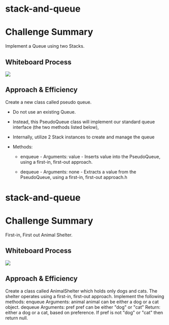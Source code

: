 # stack-and-queue
# Challenge Summary
Implement a Queue using two Stacks.
## Whiteboard Process
![](https://i.ibb.co/8xyzhCY/Whiteboard-5.png)
## Approach & Efficiency

Create a new class called pseudo queue.

- Do not use an existing Queue.
- Instead, this PseudoQueue class will implement our standard queue interface (the two methods listed below),
- Internally, utilize 2 Stack instances to create and manage the queue
    
- Methods:
     - enqueue
            - Arguments: value
            - Inserts value into the PseudoQueue, using a first-in, first-out approach.
      
     - dequeue
            - Arguments: none
            - Extracts a value from the PseudoQueue, using a first-in, first-out approach.h
# stack-and-queue
# Challenge Summary
First-in, First out Animal Shelter.
## Whiteboard Process
![](https://i.ibb.co/FJ5HXpx/Whiteboard-6.png)
## Approach & Efficiency

Create a class called AnimalShelter which holds only dogs and cats.
    The shelter operates using a first-in, first-out approach.
    Implement the following methods:
        enqueue
            Arguments: animal
                animal can be either a dog or a cat object.
        dequeue
            Arguments: pref
                pref can be either "dog" or "cat"
            Return: either a dog or a cat, based on preference.
                If pref is not "dog" or "cat" then return null.

